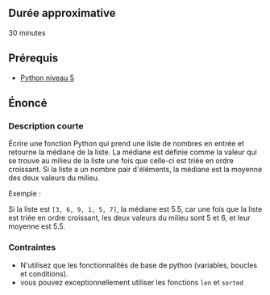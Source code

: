 ## Durée approximative

30 minutes

## Prérequis

- <a href="https://microlead.fr/echelles/python" title="Prérequis en Python" target="_blank">Python niveau 5</a>

## Énoncé

### Description courte

Écrire une fonction Python qui prend une liste de nombres en entrée et retourne la médiane de la liste. La médiane est définie comme la valeur qui se trouve au milieu de la liste une fois que celle-ci est triée en ordre croissant. Si la liste a un nombre pair d'éléments, la médiane est la moyenne des deux valeurs du milieu.

Exemple :

Si la liste est ```[3, 6, 9, 1, 5, 7]```, la médiane est 5.5, car une fois que la liste est triée en ordre croissant, les deux valeurs du milieu sont 5 et 6, et leur moyenne est 5.5.

### Contraintes

- N'utilisez que les fonctionnalités de base de python (variables, boucles et conditions).
- vous pouvez exceptionnellement utiliser les fonctions ```len``` et ```sorted```
